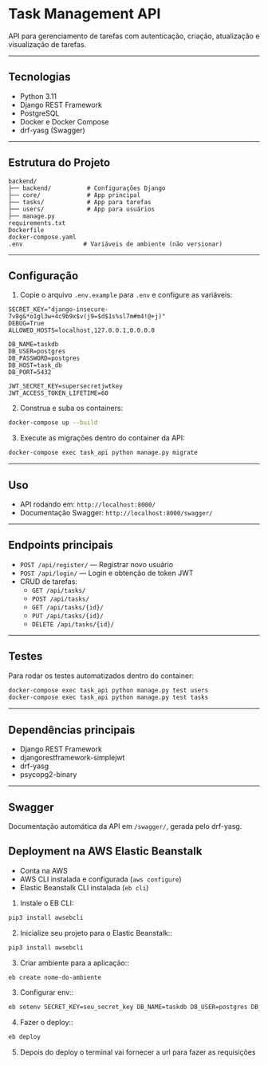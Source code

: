
# Task Management API

API para gerenciamento de tarefas com autenticação, criação, atualização e visualização de tarefas.

---

## Tecnologias

- Python 3.11
- Django REST Framework
- PostgreSQL
- Docker e Docker Compose
- drf-yasg (Swagger)

---

## Estrutura do Projeto

```
backend/
├── backend/          # Configurações Django
├── core/             # App principal
├── tasks/            # App para tarefas
├── users/            # App para usuários
├── manage.py
requirements.txt
Dockerfile
docker-compose.yaml
.env                 # Variáveis de ambiente (não versionar)
```

---

## Configuração

1. Copie o arquivo `.env.example` para `.env` e configure as variáveis:
```env
SECRET_KEY="django-insecure-7v8g&*o1gl3w+4c9b9x$v(j9=$d$1s%sl7m#m4!@+j)"
DEBUG=True
ALLOWED_HOSTS=localhost,127.0.0.1,0.0.0.0

DB_NAME=taskdb
DB_USER=postgres
DB_PASSWORD=postgres
DB_HOST=task_db
DB_PORT=5432

JWT_SECRET_KEY=supersecretjwtkey
JWT_ACCESS_TOKEN_LIFETIME=60
```

2. Construa e suba os containers:
```bash
docker-compose up --build
```

3. Execute as migrações dentro do container da API:
```bash
docker-compose exec task_api python manage.py migrate
```

---

## Uso

- API rodando em: `http://localhost:8000/`
- Documentação Swagger: `http://localhost:8000/swagger/`

---

## Endpoints principais

- `POST /api/register/` — Registrar novo usuário
- `POST /api/login/` — Login e obtenção de token JWT
- CRUD de tarefas:
  - `GET /api/tasks/`
  - `POST /api/tasks/`
  - `GET /api/tasks/{id}/`
  - `PUT /api/tasks/{id}/`
  - `DELETE /api/tasks/{id}/`

---

## Testes

Para rodar os testes automatizados dentro do container:

```bash
docker-compose exec task_api python manage.py test users
docker-compose exec task_api python manage.py test tasks
```

---

## Dependências principais

- Django REST Framework
- djangorestframework-simplejwt
- drf-yasg
- psycopg2-binary

---

## Swagger

Documentação automática da API em `/swagger/`, gerada pelo drf-yasg.

## Deployment na AWS Elastic Beanstalk

- Conta na AWS
- AWS CLI instalada e configurada (`aws configure`)
- Elastic Beanstalk CLI instalada (`eb cli`)

1. Instale o EB CLI:
```bash
pip3 install awsebcli
```

2. Inicialize seu projeto para o Elastic Beanstalk::
```bash
pip3 install awsebcli
```

3. Criar ambiente para a aplicação::
```bash
eb create nome-do-ambiente
```
3. Configurar env::
```bash
eb setenv SECRET_KEY=seu_secret_key DB_NAME=taskdb DB_USER=postgres DB_PASSWORD=senha DB_HOST=host_db DB_PORT=5432 DEBUG=False
```

4. Fazer o deploy::
```bash
eb deploy
```
5. Depois do deploy o terminal vai fornecer a url para fazer as requisições
